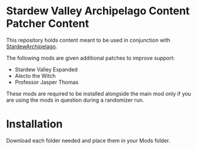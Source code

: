 # Stardew Valley Archipelago Content Patcher Content
This repository holds content meant to be used in conjunction with [StardewArchipelago](https://github.com/agilbert1412/StardewArchipelago).

The following mods are given additional patches to improve support:
- Stardew Valley Expanded
- Alecto the Witch
- Professor Jasper Thomas

These mods are required to be installed alongside the main mod only if you are using the mods in question during a randomizer run.

# Installation
Download each folder needed and place them in your Mods folder.
